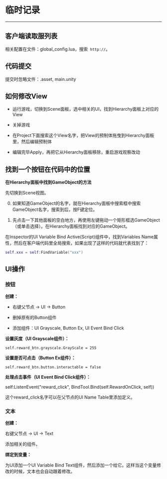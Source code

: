 # 临时记录

---

## 客户端读取服列表

相关配置在文件：global_config.lua，搜索` http://`。

## 代码提交

提交时忽略文件：.asset, main.unity

## 如何修改View

- 运行游戏，切换到Scene面板，选中相关的UI，找到Hierarchy面板上对应的View

- 关掉游戏

- 在Project下面搜索这个View名字，把View的预制体拖曳到Hierarchy面板里，然后编辑预制体

- 编辑完毕Apply，再把它从Hierarchy面板移除，重启游戏观察改动

## 找到一个按钮在代码中的位置

**在Hierarchy面板中找到GameObject的方法**

先切换到Scene视图。

0. 如果知道GameObject的名字，就在Hierarchy面板中搜索框中搜索GameObject名字，搜索到后，按F键定位。

0. 先点击一下其他面板的空白地方，再使用左键拖动一个矩形框选GameObject（或单击选择）。在Hierarchy面板找到对应的GameObject。

在Inspector的UI Variable Bind Active(Script)组件中，找到Variables Name属性，然后在客户端代码里全局搜索，如果出现了这样的代码就代表找到了：

```lua
self.xxx = self:FindVariable("xxx")
```

## UI操作

### 按钮

**创建：**

- 右键父节点 -> UI -> Button

- 删掉原有的Button组件

- 添加组件：UI Grayscale, Button Ex, UI Event Bind Click

**设置灰度（UI Grayscale组件）：**

```
self.reward_btn.grayscale.GrayScale = 255
```

**设置是否可点击（Button Ex组件）：**

```
self.reward_btn.button.interactable = false
```

**处理点击事件（UI Event Bind Click组件）：**

self:ListenEvent("reward_click", BindTool.Bind(self.RewardOnClick, self))

这个reward_click名字可以在父节点的UI Name Table里添加定义。

### 文本

**创建：**

右键父节点 -> UI -> Text

添加相关的组件。

**绑定到变量：**

为UI添加一个UI Variable Bind Text组件，然后添加一个给它。这样当这个变量修改的时候，文本也会自动跟着修改。